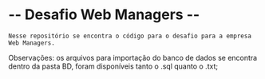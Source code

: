 # -- Desafio Web Managers --
    Nesse repositório se encontra o código para o desafio para a empresa Web Managers.

Observações: os arquivos para importação do banco de dados se encontra dentro da pasta BD, foram disponíveis tanto o .sql quanto o .txt;
